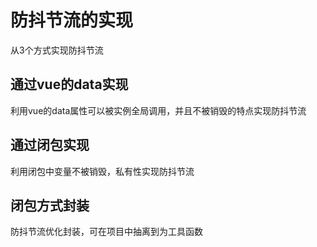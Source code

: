# 防抖节流的实现
从3个方式实现防抖节流

## 通过vue的data实现
利用vue的data属性可以被实例全局调用，并且不被销毁的特点实现防抖节流

## 通过闭包实现
利用闭包中变量不被销毁，私有性实现防抖节流

## 闭包方式封装
防抖节流优化封装，可在项目中抽离到为工具函数